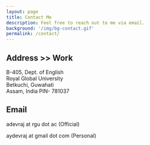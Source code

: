 ```yaml
---
layout: page
title: Contact Me
description: Feel free to reach out to me via email. 
background: '/img/bg-contact.gif'
permalink: /contact/
---
```


## Address >> Work

B-405, Dept. of English  
Royal Global University  
Betkuchi, Guwahati  
Assam, India
PIN- 781037

## Email

adevraj at rgu dot ac (Official)

aydevraj at gmail dot com (Personal)
